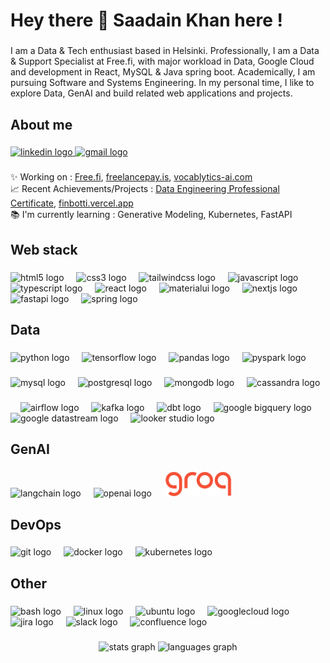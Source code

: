 <h1 align="left">Hey there 👋 Saadain Khan here !</h1>

###

<p align="left">I am a Data & Tech enthusiast based in Helsinki. Professionally, I am a Data & Support Specialist at Free.fi, with major workload in Data, Google Cloud and development in React, MySQL & Java spring boot. Academically, I am pursuing Software and Systems Engineering. In my personal time, I like to explore Data, GenAI and build related web applications and projects.</p>

###

<h2 align="left">About me</h2>

###

<div align="left">
  <a href="https://www.linkedin.com/in/saadaink/" target="_blank">
    <img src="https://raw.githubusercontent.com/maurodesouza/profile-readme-generator/master/src/assets/icons/social/linkedin/default.svg" width="52" height="40" alt="linkedin logo"  />
  </a>
  <a href="mailto:saadaink23@gmail.com" target="_blank">
    <img src="https://raw.githubusercontent.com/maurodesouza/profile-readme-generator/master/src/assets/icons/social/gmail/default.svg" width="52" height="40" alt="gmail logo"  />
  </a>
</div>

###

<p align="left">✨ Working on : 
  <a href="https://free.fi" target="_blank">Free.fi</a>, 
  <a href="https://freelancepay.is" target="_blank">freelancepay.is</a>, 
  <a href="https://vocablytics-ai.com" target="_blank">vocablytics-ai.com</a><br>
📈 Recent Achievements/Projects : 
  <a href="https://www.coursera.org/professional-certificates/google-data-engineering](https://www.coursera.org/account/accomplishments/professional-cert/6UDYCL2J6AXP?utm_source=link&amp;utm_medium=certificate&amp;utm_content=cert_image&amp;utm_campaign=sharing_cta&amp;utm_product=prof" target="_blank">Data Engineering Professional Certificate</a>, 
  <a href="https://finbotti.vercel.app" target="_blank">finbotti.vercel.app</a><br>
📚 I'm currently learning : 
  Generative Modeling, Kubernetes, FastAPI
</p>


###

<h2 align="left">Web stack</h2>

###

<div align="left">
  <img src="https://cdn.jsdelivr.net/gh/devicons/devicon/icons/html5/html5-original.svg" height="40" alt="html5 logo"  />
  <img width="12" />
  <img src="https://cdn.jsdelivr.net/gh/devicons/devicon/icons/css3/css3-original.svg" height="40" alt="css3 logo"  />
  <img width="12" />
  <img src="https://cdn.jsdelivr.net/gh/devicons/devicon/icons/tailwindcss/tailwindcss-original-wordmark.svg" height="40" alt="tailwindcss logo"  />
  <img width="12" />
  <img src="https://cdn.jsdelivr.net/gh/devicons/devicon/icons/javascript/javascript-original.svg" height="40" alt="javascript logo"  />
  <img width="12" />
  <img src="https://cdn.jsdelivr.net/gh/devicons/devicon/icons/typescript/typescript-original.svg" height="40" alt="typescript logo"  />
  <img width="12" />
  <img src="https://cdn.jsdelivr.net/gh/devicons/devicon/icons/react/react-original.svg" height="40" alt="react logo"  />
  <img width="12" />
  <img src="https://cdn.jsdelivr.net/gh/devicons/devicon/icons/materialui/materialui-original.svg" height="40" alt="materialui logo"  />
  <img width="12" />
  <img src="https://cdn.jsdelivr.net/gh/devicons/devicon/icons/nextjs/nextjs-original.svg" height="40" alt="nextjs logo"  />
  <img width="12" />
  <img src="https://miro.medium.com/v2/resize:fit:1023/1*du7p50wS_fIsaC_lR18qsg.png" height="40" alt="fastapi logo"  />
  <img width="12" />
  <img src="https://cdn.jsdelivr.net/gh/devicons/devicon/icons/spring/spring-original.svg" height="40" alt="spring logo"  />
</div>

###

<h2 align="left">Data</h2>

###

<div align="left">
  <img src="https://cdn.jsdelivr.net/gh/devicons/devicon/icons/python/python-original.svg" height="40" alt="python logo"  />
  <img width="12" />
  <img src="https://cdn.jsdelivr.net/gh/devicons/devicon/icons/tensorflow/tensorflow-original.svg" height="40" alt="tensorflow logo"  />
  <img width="12" />
  <img src="https://cdn.jsdelivr.net/gh/devicons/devicon/icons/pandas/pandas-original.svg" height="40" alt="pandas logo"  />
  <img width="12" />
  <img src="https://spark.apache.org/images/spark-logo-trademark.png" height="40" alt="pyspark logo"  />
</div>

###

<div align="left">
  <img src="https://cdn.jsdelivr.net/gh/devicons/devicon/icons/mysql/mysql-original.svg" height="40" alt="mysql logo"  />
  <img width="12" />
  <img src="https://cdn.jsdelivr.net/gh/devicons/devicon/icons/postgresql/postgresql-original.svg" height="40" alt="postgresql logo"  />
  <img width="12" />
  <img src="https://cdn.jsdelivr.net/gh/devicons/devicon/icons/mongodb/mongodb-original.svg" height="40" alt="mongodb logo"  />
  <img width="12" />
  <img src="https://cdn.jsdelivr.net/gh/devicons/devicon/icons/cassandra/cassandra-original.svg" height="40" alt="cassandra logo"  />
</div>

###

<div align="left">
  <img width="12" />
  <img src="https://upload.wikimedia.org/wikipedia/commons/thumb/d/de/AirflowLogo.png/1200px-AirflowLogo.png" height="40" alt="airflow logo"  />
  <img width="12" />
  <img src="https://cdn.jsdelivr.net/gh/devicons/devicon/icons/apachekafka/apachekafka-original.svg" height="40" alt="kafka logo"  />
  <img width="12" />
  <img src="https://upload.wikimedia.org/wikipedia/en/thumb/4/48/Data_build_tool_%28dbt%29_logo.svg/640px-Data_build_tool_%28dbt%29_logo.svg.png" height="40" alt="dbt logo" />
  <img width="12" />
  <img src="https://cdn.worldvectorlogo.com/logos/google-bigquery-logo-1.svg" height="40" alt="google bigquery logo" />
  <img width="12" />
  <img src="https://lh3.googleusercontent.com/D5BktT3fwzzlSfpvpZu3KACBPyKpypuOyWvvJBeMvJ050D3CXlj5XEuSgKi8kWnRno3IyXKnudpks38SURQ2" height="40" alt="google datastream logo" />
  <img width="12" />
  <img src="https://images.crunchbase.com/image/upload/c_pad,f_auto,q_auto:eco,dpr_1/jqycac4nitgaoauawrxg" height="40" alt="looker studio logo" />
</div>

###

<h2 align="left">GenAI</h2>

###

<div align="left">
  <img src="https://miro.medium.com/v2/resize:fit:622/1*MVJZLfszGGNiJ-UFK4U31A.png" height="40" alt="langchain logo"  />
  <img width="12" />
  <img src="https://static.vecteezy.com/system/resources/previews/022/227/364/non_2x/openai-chatgpt-logo-icon-free-png.png" height="40" alt="openai logo"  />
  <img width="12" />
  <img src="https://raw.githubusercontent.com/RMNCLDYO/groq-ai-toolkit/main/.github/groq-logo.png" height="40" alt="groq logo"  />
</div>

###

<div align="left">
</div>

###

<h2 align="left">DevOps</h2>

###

<div align="left">
  <img src="https://cdn.jsdelivr.net/gh/devicons/devicon/icons/git/git-original.svg" height="40" alt="git logo"  />
  <img width="12" />
  <img src="https://cdn.jsdelivr.net/gh/devicons/devicon/icons/docker/docker-original.svg" height="40" alt="docker logo"  />
  <img width="12" />
  <img src="https://cdn.jsdelivr.net/gh/devicons/devicon/icons/kubernetes/kubernetes-plain.svg" height="40" alt="kubernetes logo"  />
</div>

###

<h2 align="left">Other</h2>

###

<div align="left">
  <img src="https://cdn.jsdelivr.net/gh/devicons/devicon/icons/bash/bash-original.svg" height="40" alt="bash logo"  />
  <img width="12" />
  <img src="https://cdn.jsdelivr.net/gh/devicons/devicon/icons/linux/linux-original.svg" height="40" alt="linux logo"  />
  <img width="12" />
  <img src="https://cdn.jsdelivr.net/gh/devicons/devicon/icons/ubuntu/ubuntu-plain.svg" height="40" alt="ubuntu logo"  />
  <img width="12" />
  <img src="https://cdn.jsdelivr.net/gh/devicons/devicon/icons/googlecloud/googlecloud-original.svg" height="40" alt="googlecloud logo"  />
  <img width="12" />
  <img src="https://cdn.jsdelivr.net/gh/devicons/devicon/icons/jira/jira-original.svg" height="40" alt="jira logo"  />
  <img width="12" />
  <img src="https://cdn.jsdelivr.net/gh/devicons/devicon/icons/slack/slack-original.svg" height="40" alt="slack logo"  />
  <img width="12" />
  <img src="https://cdn.jsdelivr.net/gh/devicons/devicon/icons/confluence/confluence-original.svg" height="40" alt="confluence logo"  />
</div>

###

<div align="center">
  <img src="https://github-readme-stats.vercel.app/api?username=Saadain23&hide_title=false&hide_rank=false&show_icons=true&include_all_commits=true&count_private=true&disable_animations=false&theme=dracula&locale=en&hide_border=false&order=1" height="150" alt="stats graph"  />
  <img src="https://github-readme-stats.vercel.app/api/top-langs?username=Saadain23&locale=en&hide_title=false&layout=compact&card_width=320&langs_count=5&theme=dracula&hide_border=false&order=2" height="150" alt="languages graph"  />
</div>

###
